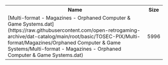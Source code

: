 <table>
<tr><th>Name</th><th>Size</th></tr>
<tr><td>
[Multi-format - Magazines - Orphaned Computer & Game Systems.dat](https://raw.githubusercontent.com/open-retrogaming-archive/dat-catalog/main/root/basic/TOSEC-PIX/Multi-format/Magazines/Orphaned Computer & Game Systems/Multi-format - Magazines - Orphaned Computer & Game Systems.dat)
</td><td>5996</td></tr>
</table>
